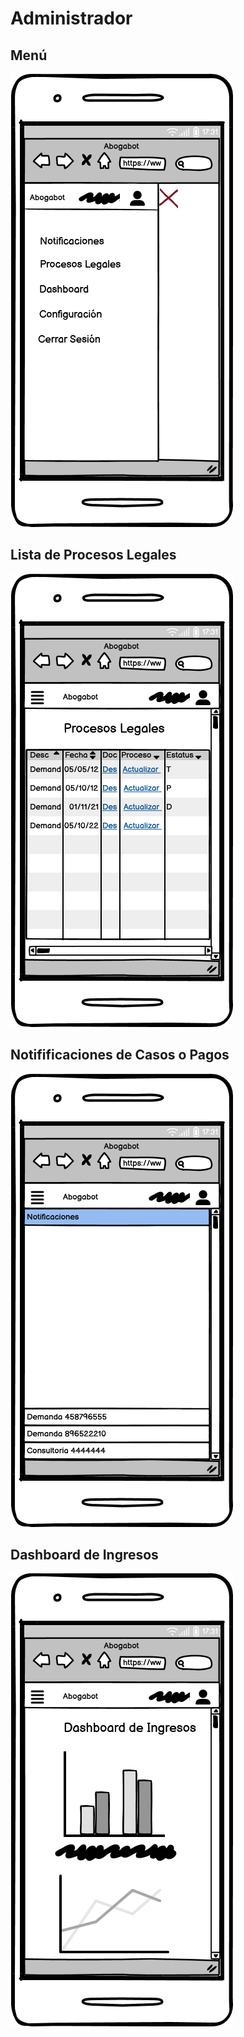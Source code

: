 # Administrador
## Menú
![ux](images/Abogabot_UX/MAdmon.png)
## Lista de Procesos Legales
![ux](images/Abogabot_UX/ProcesoLegalAdmin.png)
## Notifificaciones de Casos o Pagos
![ux](images/Abogabot_UX/NotifiAdmn.png)
## Dashboard de Ingresos
![ux](images/Abogabot_UX/DashB.png)
